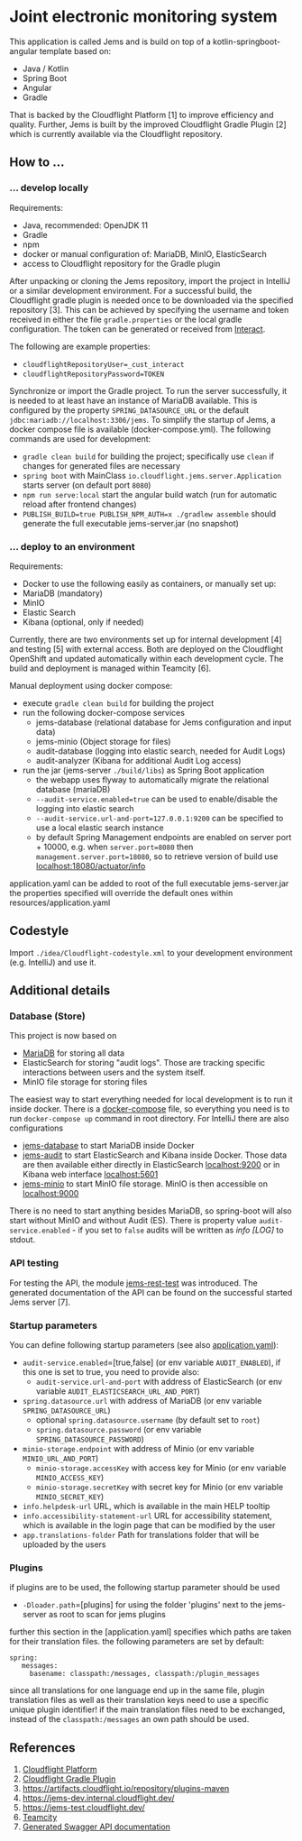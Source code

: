# Joint electronic monitoring system

This application is called Jems and is build on top of a kotlin-springboot-angular template based on:

* Java / Kotlin
* Spring Boot
* Angular
* Gradle

That is backed by the Cloudflight Platform [1] to improve efficiency and quality.
Further, Jems is built by the improved Cloudflight Gradle Plugin [2] which is currently available via the Cloudflight repository.

## How to ...

### ... develop locally

Requirements:

 - Java, recommended: OpenJDK 11
 - Gradle
 - npm
 - docker or manual configuration of: MariaDB, MinIO, ElasticSearch
 - access to Cloudflight repository for the Gradle plugin

After unpacking or cloning the Jems repository, import the project in IntelliJ or a similar development environment.
For a successful build, the Cloudflight gradle plugin is needed once to be downloaded via the specified repository [3].
This can be achieved by specifying the username and token received in either the file `gradle.properties` or the local gradle configuration.
The token can be generated or received from [Interact](jems@interact-eu.net).

The following are example properties:
 - `cloudflightRepositoryUser=_cust_interact`
 - `cloudflightRepositoryPassword=TOKEN`

Synchronize or import the Gradle project.
To run the server successfully, it is needed to at least have an instance of MariaDB available.
This is configured by the property `SPRING_DATASOURCE_URL` or the default `jdbc:mariadb://localhost:3306/jems`.
To simplify the startup of Jems, a docker compose file is available (docker-compose.yml).
The following commands are used for development:

 - `gradle clean build` for building the project; specifically use `clean` if changes for generated files are necessary
 - `spring boot` with MainClass `io.cloudflight.jems.server.Application` starts server (on default port `8080`)
 - `npm run serve:local` start the angular build watch (run for automatic reload after frontend changes)
 - `PUBLISH_BUILD=true PUBLISH_NPM_AUTH=x ./gradlew assemble` should generate the full executable jems-server.jar (no snapshot)

### ... deploy to an environment

Requirements:

 - Docker to use the following easily as containers, or manually set up:
 - MariaDB (mandatory)
 - MinIO
 - Elastic Search
 - Kibana (optional, only if needed)

Currently, there are two environments set up for internal development [4] and testing [5] with external access.
Both are deployed on the Cloudflight OpenShift and updated automatically within each development cycle.
The build and deployment is managed within Teamcity [6].

Manual deployment using docker compose:

 - execute `gradle clean build` for building the project
 - run the following docker-compose services
   - jems-database (relational database for Jems configuration and input data)
   - jems-minio (Object storage for files)
   - audit-database (logging into elastic search, needed for Audit Logs)
   - audit-analyzer (Kibana for additional Audit Log access)
 - run the jar (jems-server `./build/libs`) as Spring Boot application
   - the webapp uses flyway to automatically migrate the relational database (mariaDB)
   - `--audit-service.enabled=true` can be used to enable/disable the logging into elastic search
   - `--audit-service.url-and-port=127.0.0.1:9200` can be specified to use a local elastic search instance
   - by default Spring Management endpoints are enabled on server port + 10000, e.g. when `server.port=8080` then
   `management.server.port=18080`, so to retrieve version of build use
   [localhost:18080/actuator/info](http://localhost:18080/actuator/info)

application.yaml can be added to root of the full executable jems-server.jar
the properties specified will override the default ones within resources/application.yaml

## Codestyle

Import `./idea/Cloudflight-codestyle.xml` to your development environment (e.g. IntelliJ) and use it.

## Additional details

### Database (Store)
This project is now based on
- [MariaDB](https://mariadb.com/kb/en/installing-and-using-mariadb-via-docker/) for storing all data
- ElasticSearch for storing "audit logs". Those are tracking specific interactions between users and the system itself.
- MinIO file storage for storing files

The easiest way to start everything needed for local development is to run it inside docker.
There is a [docker-compose](docker-compose.yml) file, so everything you need is to run `docker-compose up` command in
root directory. For IntelliJ there are also configurations
- [jems-database](.idea/runConfigurations/jems_database.xml) to start MariaDB inside Docker
- [jems-audit](.idea/runConfigurations/jems_audit.xml) to start ElasticSearch and Kibana inside Docker. Those data are
then available either directly in ElasticSearch [localhost:9200](http://localhost:9200/audit-log/audit/_search) or
in Kibana web interface [localhost:5601](http://localhost:5601)
- [jems-minio](.idea/runConfigurations/jems_minio.xml) to start MinIO file storage. MinIO is then accessible on
[localhost:9000](http://localhost:9000)

There is no need to start anything besides MariaDB, so spring-boot will also start without MinIO and without
Audit (ES). There is property value `audit-service.enabled` - if you set to `false` audits will be written
as _info \[LOG\]_ to stdout.

### API testing
For testing the API, the module [jems-rest-test](jems-rest-test) was introduced.
The generated documentation of the API can be found on the successful started Jems server [7].

### Startup parameters

You can define following startup parameters (see also [application.yaml](jems-server/src/main/resources/application.yaml)):
- `audit-service.enabled`=[true,false] (or env variable `AUDIT_ENABLED`), if this one is set to true, you need to provide also:
  - `audit-service.url-and-port` with address of ElasticSearch (or env variable `AUDIT_ELASTICSEARCH_URL_AND_PORT`)
- `spring.datasource.url` with address of MariaDB (or env variable `SPRING_DATASOURCE_URL`)
  - optional `spring.datasource.username` (by default set to `root`)
  - `spring.datasource.password` (or env variable `SPRING_DATASOURCE_PASSWORD`)
- `minio-storage.endpoint` with address of Minio (or env variable `MINIO_URL_AND_PORT`)
  - `minio-storage.accessKey` with access key for Minio (or env variable `MINIO_ACCESS_KEY`)
  - `minio-storage.secretKey` with secret key for Minio (or env variable `MINIO_SECRET_KEY`)
- `info.helpdesk-url` URL, which is available in the main HELP tooltip
- `info.accessibility-statement-url` URL for accessibility statement, which is available in the login page that can be modified by the user
- `app.translations-folder` Path for translations folder that will be uploaded by the users


### Plugins

if plugins are to be used, the following startup parameter should be used
- `-Dloader.path`=[plugins] for using the folder 'plugins' next to the jems-server as root to scan for jems plugins

further this section in the [application.yaml] specifies which paths are taken for their translation files.
the following parameters are set by default:
```
spring:
   messages:
     basename: classpath:/messages, classpath:/plugin_messages
```
since all translations for one language end up in the same file, plugin translation files as well as their translation keys need to use a specific unique plugin identifier!
if the main translation files need to be exchanged, instead of the `classpath:/messages` an own path should be used.

## References

1. [Cloudflight Platform](https://git.internal.cloudflight.io/cloudflight/libs/cloudflight-platform)
2. [Cloudflight Gradle Plugin](https://git.internal.cloudflight.io/cloudflight/gradle/cloudflight-gradle-plugin)
3. https://artifacts.cloudflight.io/repository/plugins-maven
4. https://jems-dev.internal.cloudflight.dev/
5. https://jems-test.cloudflight.dev/
6. [Teamcity](https://teamcity.internal.cloudflight.io/)
7. [Generated Swagger API documentation](https://jems-test.cloudflight.dev/swagger-ui.html#/)
